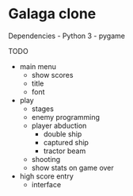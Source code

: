 # Galaga clone

Dependencies
    - Python 3
    - pygame

TODO
  - main menu
    - show scores
    - title
    - font
  - play
    - stages
    - enemy programming
    - player abduction
      - double ship
      - captured ship
      - tractor beam
    - shooting
    - show stats on game over
  - high score entry
    - interface
